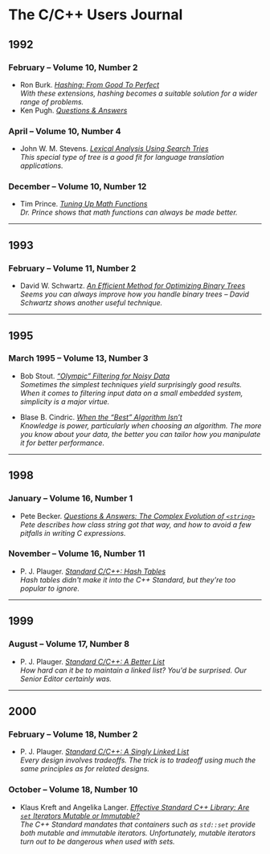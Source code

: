 # The C/C++ Users Journal

## 1992

### February – Volume 10, Number 2

* Ron Burk. [*Hashing: From Good To Perfect*](10.02/burk/burk.md)\
*With these extensions, hashing becomes a suitable solution for a wider range of problems.*
* Ken Pugh. [*Questions & Answers*](10.02/pugh/pugh.md)

### April – Volume 10, Number 4

* John W. M. Stevens. [*Lexical Analysis Using Search Tries*](10.04/jstevens/jstevens.md)\
*This special type of tree is a good fit for language translation applications.*

### December – Volume 10, Number 12

* Tim Prince. [*Tuning Up Math Functions*](10.12/prince/prince.md)\
*Dr. Prince shows that math functions can always be made better.*

---

## 1993

### February – Volume 11, Number 2

* David W. Schwartz. [*An Efficient Method for Optimizing Binary Trees*](11.02/schwartz/schwartz.md)\
*Seems you can always improve how you handle binary trees – David Schwartz shows another useful technique.*

---

## 1995

### March 1995 – Volume 13, Number 3

* Bob Stout. [*“Olympic” Filtering for Noisy Data*](13.03/stout/stout.md)\
*Sometimes the simplest techniques yield surprisingly good results. When it comes to filtering input data on a small embedded system, simplicity is a major virtue.*

* Blase B. Cindric. [*When the “Best” Algorithm Isn’t*](13.03/cindric/cindric.md)\
*Knowledge is power, particularly when choosing an algorithm. The more you know about your data, the better you can tailor how you manipulate it for better performance.*

---

## 1998

### January – Volume 16, Number 1

* Pete Becker. [*Questions & Answers: The Complex Evolution of `<string>`*](16.01/becker/becker.md)\
*Pete describes how class string got that way, and how to avoid a few pitfalls in writing C expressions.*

### November – Volume 16, Number 11

* P. J. Plauger. [*Standard C/C++: Hash Tables*](16.11/plauger/plauger.md)\
*Hash tables didn't make it into the C++ Standard, but they're too popular to ignore.*

---

## 1999

### August – Volume 17, Number 8

* P. J. Plauger. [*Standard C/C++: A Better List*](17.08/plauger/plauger.md)\
*How hard can it be to maintain a linked list? You'd be surprised. Our Senior Editor certainly was.*

---

## 2000

### February – Volume 18, Number 2

* P. J. Plauger. [*Standard C/C++: A Singly Linked List*](18.02/plauger/plauger.md)\
*Every design involves tradeoffs. The trick is to tradeoff using much the same principles as for related designs.*

### October – Volume 18, Number 10

* Klaus Kreft and Angelika Langer. [*Effective Standard C++ Library: Are `set` Iterators Mutable or Immutable?*](18.10/kreft/kreft.md)\
*The C++ Standard mandates that containers such as `std::set` provide both mutable and immutable iterators. Unfortunately, mutable iterators turn out to be dangerous when used with sets.*

